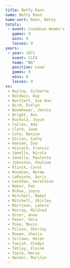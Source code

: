 ```yaml
---
title: Betty Rann
name: Betty Rann
name-sort: Rann, Betty
totals:
 - event: Canadian Women's
   games: 9
   wins: 0
   losses: 9
years:
 - year: 1971
   event: CLCA
   team: "NS"
   position: Lead
   games: 9
   wins: 0
   losses: 9
vs:
 - Bailey, Gilberte
 - Baldwin, Kay
 - Bartlett, Sue Ann
 - Bird, Evelyn
 - Boomhower, Jennie
 - Bright, Ann
 - Bucholz, Joyce
 - Calles, Ada
 - Clark, June
 - Cote, Denise
 - Dillon, Cathy
 - Hansen, Ina
 - Hiscock, Francis
 - Janelle, Nicole
 - Janelle, Paulette
 - Johnston, Pauline
 - Klinck, Carol
 - Knudson, Norma
 - LaPointe, Doris
 - Lenihan, Geraldine
 - Maher, Pat
 - McKee, Joyce
 - Mitchell, Mabel
 - Mitchell, Shirley
 - Morrison, Lenore
 - Murray, Mildred
 - Orser, Anne
 - Pezer, Vera
 - Pike, Mavis
 - Pilson, Shirley
 - Rowan, Sheila
 - Sillman, Helen
 - Tanish, Gladys
 - Tetley, Elaine
 - Toole, Marie
 - Walker, Marilyn
---
```

